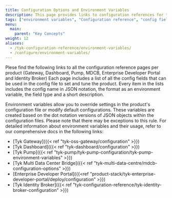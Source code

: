 ```yaml
---
title: Configuration Options and Environment Variables
description: This page provides links to configuration references for the various Tyk components, including the Gateway, Dashboard, Pump, MDCB, Developer Portal and Identity Broker. 
tags: ["environment variables", "Configuration reference", "config field", "Reference documentation"]
menu:
  main:
    parent: "Key Concepts"
weight: 12 
aliases:
  - /tyk-configuration-reference/environment-variables/
  - /configure/environment-variables/
---
```


Plese find the following links to all the configuration reference pages per product (Gateway, Dashboard, Pump, MDCB, Enterprise Developer Portal and Identity Broker)
Each page includes a list of all the config fields that can be used in the config file to set and tune the product.
Every item in the lists includes the config name in JSON notation, the format as an environment variable, the field type and a short description.

Environment variables allow you to override settings in the product's configuration file or modify default configurations. These variables are created based on the dot notation versions of JSON objects within the configuration files. Please note that there may be exceptions to this rule. For detailed information about environment variables and their usage, refer to our comprehensive docs in the following links:
* [Tyk Gateway]({{< ref "tyk-oss-gateway/configuration" >}})
* [Tyk Dashboard]({{< ref "tyk-dashboard/configuration" >}})
* [Tyk Pump]({{< ref "tyk-pump/tyk-pump-configuration/tyk-pump-environment-variables" >}})
* [Tyk Multi Data Center Bridge]({{< ref "tyk-multi-data-centre/mdcb-configuration-options" >}})
* [Enterprise Developer Portal]({{<ref "product-stack/tyk-enterprise-developer-portal/deploy/configuration" >}})
* [Tyk Identity Broker]({{< ref "tyk-configuration-reference/tyk-identity-broker-configuration" >}})
